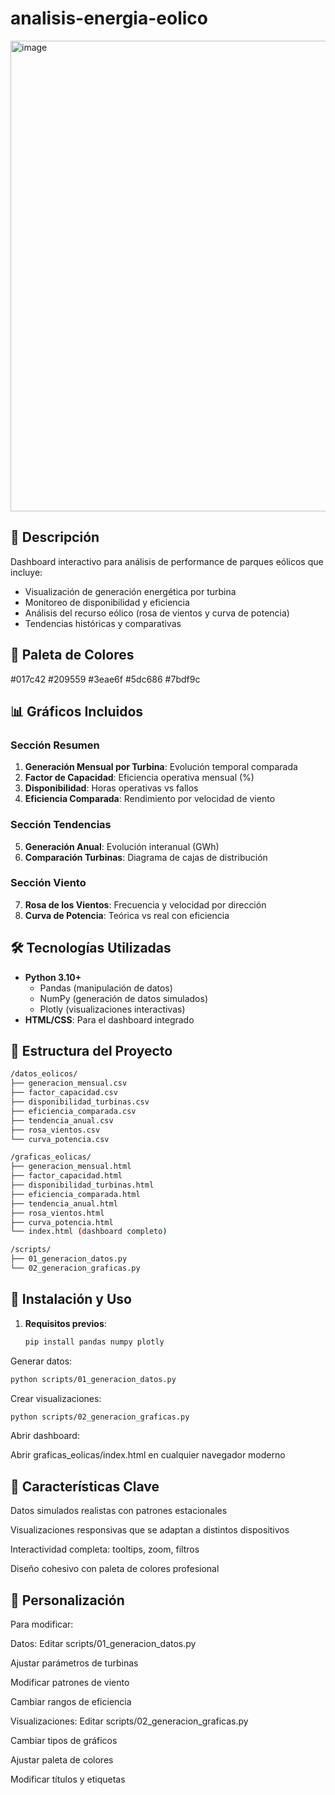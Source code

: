 # analisis-energia-eolico
<img width="1599" height="753" alt="image" src="https://github.com/user-attachments/assets/85fab4da-e586-4cad-924f-a851b410f976" />


## 📌 Descripción
Dashboard interactivo para análisis de performance de parques eólicos que incluye:
- Visualización de generación energética por turbina
- Monitoreo de disponibilidad y eficiencia
- Análisis del recurso eólico (rosa de vientos y curva de potencia)
- Tendencias históricas y comparativas

## 🎨 Paleta de Colores
#017c42 #209559 #3eae6f #5dc686 #7bdf9c

## 📊 Gráficos Incluidos
### Sección Resumen
1. **Generación Mensual por Turbina**: Evolución temporal comparada
2. **Factor de Capacidad**: Eficiencia operativa mensual (%)
3. **Disponibilidad**: Horas operativas vs fallos
4. **Eficiencia Comparada**: Rendimiento por velocidad de viento

### Sección Tendencias
5. **Generación Anual**: Evolución interanual (GWh)
6. **Comparación Turbinas**: Diagrama de cajas de distribución

### Sección Viento
7. **Rosa de los Vientos**: Frecuencia y velocidad por dirección
8. **Curva de Potencia**: Teórica vs real con eficiencia

## 🛠️ Tecnologías Utilizadas
- **Python 3.10+**
  - Pandas (manipulación de datos)
  - NumPy (generación de datos simulados)
  - Plotly (visualizaciones interactivas)
- **HTML/CSS**: Para el dashboard integrado

## 📂 Estructura del Proyecto
```bash
/datos_eolicos/
├── generacion_mensual.csv
├── factor_capacidad.csv
├── disponibilidad_turbinas.csv
├── eficiencia_comparada.csv
├── tendencia_anual.csv
├── rosa_vientos.csv
└── curva_potencia.csv

/graficas_eolicas/
├── generacion_mensual.html
├── factor_capacidad.html
├── disponibilidad_turbinas.html
├── eficiencia_comparada.html
├── tendencia_anual.html
├── rosa_vientos.html
├── curva_potencia.html
└── index.html (dashboard completo)

/scripts/
├── 01_generacion_datos.py
└── 02_generacion_graficas.py
```


## 🚀 Instalación y Uso
1. **Requisitos previos**:
   ```bash
   pip install pandas numpy plotly
Generar datos:

```bash
python scripts/01_generacion_datos.py
```
Crear visualizaciones:

```bash
python scripts/02_generacion_graficas.py
```
Abrir dashboard:

Abrir graficas_eolicas/index.html en cualquier navegador moderno

## 🌟 Características Clave
Datos simulados realistas con patrones estacionales

Visualizaciones responsivas que se adaptan a distintos dispositivos

Interactividad completa: tooltips, zoom, filtros

Diseño cohesivo con paleta de colores profesional

## 📝 Personalización
Para modificar:

Datos: Editar scripts/01_generacion_datos.py

Ajustar parámetros de turbinas

Modificar patrones de viento

Cambiar rangos de eficiencia

Visualizaciones: Editar scripts/02_generacion_graficas.py

Cambiar tipos de gráficos

Ajustar paleta de colores

Modificar títulos y etiquetas

